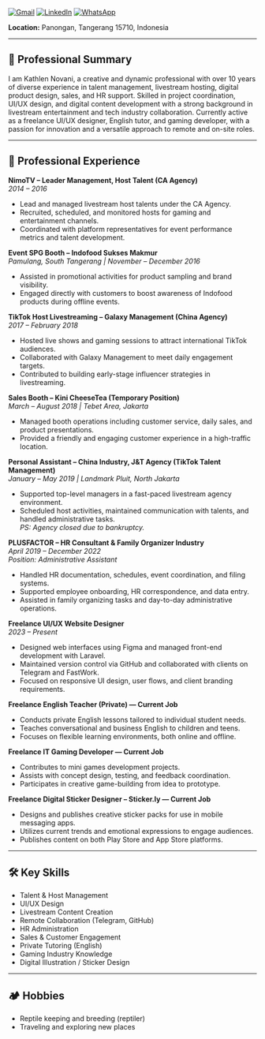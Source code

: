 [![Gmail](https://img.shields.io/badge/Gmail-vereleen.geo%40gmail.com-red?logo=gmail&logoColor=white)](mailto:vereleen.geo@gmail.com)
[![LinkedIn](https://img.shields.io/badge/LinkedIn-kathlen--novani-blue?logo=linkedin&logoColor=white)](https://www.linkedin.com/in/kathlen-novani?)
[![WhatsApp](https://img.shields.io/badge/WhatsApp-Chat-green?logo=whatsapp&logoColor=white)](https://wa.me/62811112741)

**Location:** Panongan, Tangerang 15710, Indonesia

---

## 🧾 Professional Summary
I am Kathlen Novani, a creative and dynamic professional with over 10 years of diverse experience in talent management, livestream hosting, digital product design, sales, and HR support. Skilled in project coordination, UI/UX design, and digital content development with a strong background in livestream entertainment and tech industry collaboration. Currently active as a freelance UI/UX designer, English tutor, and gaming developer, with a passion for innovation and a versatile approach to remote and on-site roles.

---

## 💼 Professional Experience

**NimoTV – Leader Management, Host Talent (CA Agency)**  
_2014 – 2016_  
- Lead and managed livestream host talents under the CA Agency.
- Recruited, scheduled, and monitored hosts for gaming and entertainment channels.
- Coordinated with platform representatives for event performance metrics and talent development.

**Event SPG Booth – Indofood Sukses Makmur**  
_Pamulang, South Tangerang | November – December 2016_  
- Assisted in promotional activities for product sampling and brand visibility.
- Engaged directly with customers to boost awareness of Indofood products during offline events.

**TikTok Host Livestreaming – Galaxy Management (China Agency)**  
_2017 – February 2018_  
- Hosted live shows and gaming sessions to attract international TikTok audiences.
- Collaborated with Galaxy Management to meet daily engagement targets.
- Contributed to building early-stage influencer strategies in livestreaming.

**Sales Booth – Kini CheeseTea (Temporary Position)**  
_March – August 2018 | Tebet Area, Jakarta_  
- Managed booth operations including customer service, daily sales, and product presentations.
- Provided a friendly and engaging customer experience in a high-traffic location.

**Personal Assistant – China Industry, J&T Agency (TikTok Talent Management)**  
_January – May 2019 | Landmark Pluit, North Jakarta_  
- Supported top-level managers in a fast-paced livestream agency environment.
- Scheduled host activities, maintained communication with talents, and handled administrative tasks.  
_PS: Agency closed due to bankruptcy._

**PLUSFACTOR – HR Consultant & Family Organizer Industry**  
_April 2019 – December 2022_  
_Position: Administrative Assistant_  
- Handled HR documentation, schedules, event coordination, and filing systems.
- Supported employee onboarding, HR correspondence, and data entry.
- Assisted in family organizing tasks and day-to-day administrative operations.

**Freelance UI/UX Website Designer**  
_2023 – Present_  
- Designed web interfaces using Figma and managed front-end development with Laravel.
- Maintained version control via GitHub and collaborated with clients on Telegram and FastWork.
- Focused on responsive UI design, user flows, and client branding requirements.

**Freelance English Teacher (Private) — Current Job**  
- Conducts private English lessons tailored to individual student needs.
- Teaches conversational and business English to children and teens.
- Focuses on flexible learning environments, both online and offline.

**Freelance IT Gaming Developer — Current Job**  
- Contributes to mini games development projects.
- Assists with concept design, testing, and feedback coordination.
- Participates in creative game-building from idea to prototype.

**Freelance Digital Sticker Designer – Sticker.ly — Current Job**  
- Designs and publishes creative sticker packs for use in mobile messaging apps.
- Utilizes current trends and emotional expressions to engage audiences.
- Publishes content on both Play Store and App Store platforms.

---

## 🛠️ Key Skills

- Talent & Host Management
- UI/UX Design
- Livestream Content Creation
- Remote Collaboration (Telegram, GitHub)
- HR Administration
- Sales & Customer Engagement
- Private Tutoring (English)
- Gaming Industry Knowledge
- Digital Illustration / Sticker Design

---

## 🏕️ Hobbies

- Reptile keeping and breeding (reptiler)
- Traveling and exploring new places
